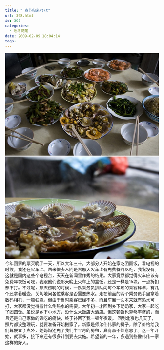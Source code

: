 ```yaml
---
title: " 春节归来\t\t"
url: 398.html
id: 398
categories:
  - 思考随笔
date: 2009-02-09 18:04:14
tags:
---
```


![年夜饭](../../images//2009/02/3261336157-84edcdc425-b.jpg) ![年夜饭](../../images//2009/02/3262161164-c2124db5be-b.jpg) 今年回家的票买晚了一天，所以大年三十，大部分人开始在家吃团圆饭，看电视的时候，我还在火车上。回来很多人问是否那天火车上有免费餐可以吃，我说没有。这就是国内这些个电视台，天天在新闻里作秀的结果。大家竟然都觉得火车应该有免费年夜饭可吃，我跟他们说那天晚上火车上的盒饭，还是一样是15块，一点折扣都不打。不过呢，那天傍晚的时候，一队乘务员排队向每个车厢的乘客拜年，有几个还拿着暖壶，关切地问各位乘客是否需要热水。走在前面的两个乘务员手里拿着数码相机，一顿狂照。但由于当时乘客已经不多，而且车厢一头本来就有热水可打，大家都没觉得有什么倒热水的需要。大年初一才回到乡下奶奶家，大家一起吃了团圆饭。虽说是乡下小地方，没什么大饭店大酒店。但这顿饭也算够丰盛的，而且还是自己家做的饭吃的痛快，终于补回了我一顿年夜饭。 回到北京也几天了，照片都没整理玩，就要准备开始搬家了。新家是师弟伟伟家的房子，除了价格给我们算便宜了点外，她妈妈还免了我们半个月的房租，真有点不好意思了。这一年开始，就事多，接下来还有很多计划要去实施。希望新的一年，多遇到些像伟伟一家这样的好人。